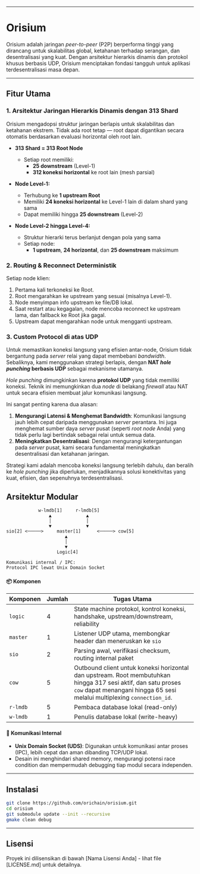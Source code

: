 -----

# Orisium

Orisium adalah jaringan *peer-to-peer* (P2P) berperforma tinggi yang dirancang untuk skalabilitas global, ketahanan terhadap serangan, dan desentralisasi yang kuat. Dengan arsitektur hierarkis dinamis dan protokol khusus berbasis UDP, Orisium menciptakan fondasi tangguh untuk aplikasi terdesentralisasi masa depan.

-----

## Fitur Utama

### **1. Arsitektur Jaringan Hierarkis Dinamis dengan 313 Shard**

Orisium mengadopsi struktur jaringan berlapis untuk skalabilitas dan ketahanan ekstrem. Tidak ada root tetap — root dapat digantikan secara otomatis berdasarkan evaluasi horizontal oleh root lain.

* **313 Shard = 313 Root Node**
  * Setiap root memiliki:
    - **25 downstream** (Level-1)
    - **312 koneksi horizontal** ke root lain (mesh parsial)

* **Node Level-1:**
  - Terhubung ke **1 upstream Root**
  - Memiliki **24 koneksi horizontal** ke Level-1 lain di dalam shard yang sama
  - Dapat memiliki hingga **25 downstream** (Level-2)

* **Node Level-2 hingga Level-4:**
  - Struktur hierarki terus berlanjut dengan pola yang sama
  - Setiap node:
    - **1 upstream**, **24 horizontal**, dan **25 downstream** maksimum

### **2. Routing & Reconnect Deterministik**

Setiap node klien:

1. Pertama kali terkoneksi ke Root.
2. Root mengarahkan ke upstream yang sesuai (misalnya Level-1).
3. Node menyimpan info upstream ke file/DB lokal.
4. Saat restart atau kegagalan, node mencoba reconnect ke upstream lama, dan fallback ke Root jika gagal.
5. Upstream dapat mengarahkan node untuk mengganti upstream.

### **3. Custom Protocol di atas UDP**

Untuk memastikan koneksi langsung yang efisien antar-node, Orisium tidak bergantung pada *server* relai yang dapat membebani *bandwidth*. Sebaliknya, kami menggunakan strategi berlapis, dengan **NAT *hole punching* berbasis UDP** sebagai mekanisme utamanya.

*Hole punching* dimungkinkan karena **protokol UDP** yang tidak memiliki koneksi. Teknik ini memungkinkan dua *node* di belakang *firewall* atau NAT untuk secara efisien membuat jalur komunikasi langsung.

Ini sangat penting karena dua alasan:

1.  **Mengurangi Latensi & Menghemat Bandwidth**: Komunikasi langsung jauh lebih cepat daripada menggunakan *server* perantara. Ini juga menghemat sumber daya *server* pusat (seperti *root node* Anda) yang tidak perlu lagi bertindak sebagai relai untuk semua data.
2.  **Meningkatkan Desentralisasi**: Dengan mengurangi ketergantungan pada *server* pusat, kami secara fundamental meningkatkan desentralisasi dan ketahanan jaringan.

Strategi kami adalah mencoba koneksi langsung terlebih dahulu, dan beralih ke *hole punching* jika diperlukan, menjadikannya solusi konektivitas yang kuat, efisien, dan sepenuhnya terdesentralisasi.

## Arsitektur Modular

```
            w-lmdb[1]     r-lmdb[5]
                ▲             ▲
                │             │
                ▼             ▼ 
sio[2] <─────>     master[1]      <─────> cow[5]
                      ▲
                      │
                      ▼
                   Logic[4]

Komunikasi internal / IPC:
Protocol IPC lewat Unix Domain Socket
```

#### 📦 Komponen

| Komponen    | Jumlah  | Tugas Utama |
|-------------|---------|-------------|
| `logic`     | 4       | State machine protokol, kontrol koneksi, handshake, upstream/downstream, reliability |
| `master`    | 1       | Listener UDP utama, membongkar header dan meneruskan ke `sio` |
| `sio`       | 2       | Parsing awal, verifikasi checksum, routing internal paket |
| `cow`       | 5       | Outbound client untuk koneksi horizontal dan upstream. Root membutuhkan hingga 317 sesi aktif, dan satu proses `cow` dapat menangani hingga 65 sesi melalui multiplexing `connection_id`. |
| `r-lmdb`    | 5       | Pembaca database lokal (read-only) |
| `w-lmdb`    | 1       | Penulis database lokal (write-heavy) |

#### 🔌 Komunikasi Internal

- **Unix Domain Socket (UDS)**: Digunakan untuk komunikasi antar proses (IPC), lebih cepat dan aman dibanding TCP/UDP lokal.
- Desain ini menghindari shared memory, mengurangi potensi race condition dan mempermudah debugging tiap modul secara independen.

-----

## Instalasi

```bash
git clone https://github.com/orichain/orisium.git
cd orisium
git submodule update --init --recursive
gmake clean debug
```

-----

## Lisensi

Proyek ini dilisensikan di bawah [Nama Lisensi Anda] - lihat file [LICENSE.md] untuk detailnya.
